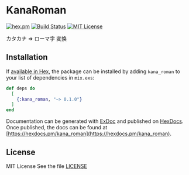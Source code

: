 # KanaRoman
[![hex.pm](https://img.shields.io/hexpm/v/kana_roman)](https://hex.pm/packages/kana_roman)
[![Build Status](https://travis-ci.com/nukosuke/ex_kana_roman.svg?branch=master)](https://travis-ci.com/nukosuke/ex_kana_roman)
[![MIT License](https://img.shields.io/hexpm/l/kana_roman)](./LICENSE)

カタカナ => ローマ字 変換

## Installation

If [available in Hex](https://hex.pm/docs/publish), the package can be installed
by adding `kana_roman` to your list of dependencies in `mix.exs`:

```elixir
def deps do
  [
    {:kana_roman, "~> 0.1.0"}
  ]
end
```

Documentation can be generated with [ExDoc](https://github.com/elixir-lang/ex_doc)
and published on [HexDocs](https://hexdocs.pm). Once published, the docs can
be found at [https://hexdocs.pm/kana_roman](https://hexdocs.pm/kana_roman).

## License

MIT License
See the file [LICENSE](./LICENSE)
